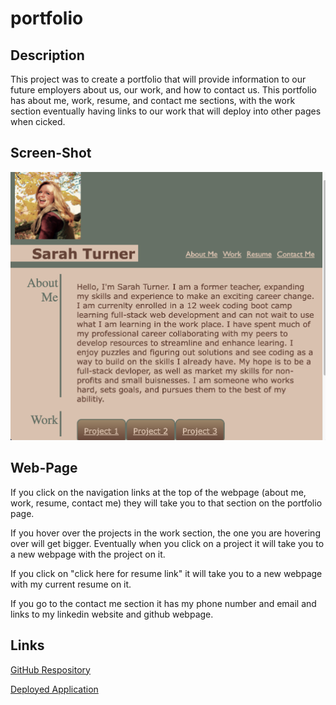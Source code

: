 # portfolio

## Description
This project was to create a portfolio that will provide information to our future employers about us, our work, and how to contact us. This portfolio has about me, work, resume, and contact me sections, with the work section eventually having links to our work that will deploy into other pages when cicked. 

## Screen-Shot 
![This portfolio webpage includes a navigation bar, a photo and sections with text and links in the main sectinon of the page.](./photo.png)


## Web-Page
If you click on the navigation links at the top of the webpage (about me, work, resume, contact me) they will take you to that section on the portfolio page. 

If you hover over the projects in the work section, the one you are hovering over will get bigger. Eventually when you click on a project it will take you to a new webpage with the project on it. 

If you click on  "click here for resume link" it will take you to a new webpage with my current resume on it.

If you go to the contact me section it has my phone number and email and links to my linkedin website and github webpage.


## Links

<a href="https://github.com/smturner/portfolio">GitHub Respository</a>

<a href="https://smturner.github.io/portfolio/">Deployed Application</a>